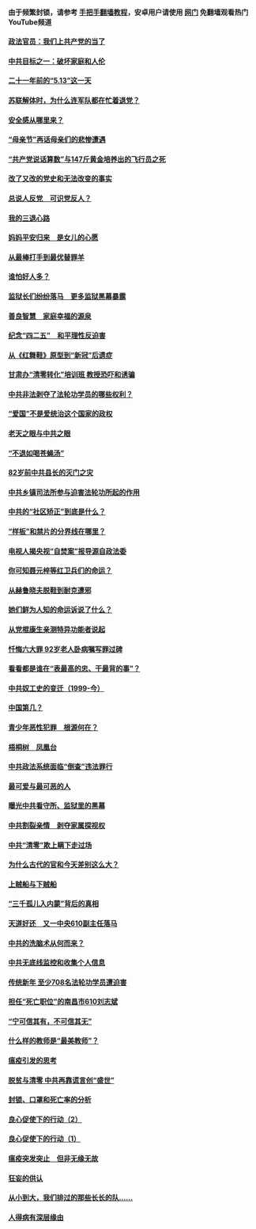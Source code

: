 #### 由于频繁封锁，请参考 [手把手翻墙教程](https://github.com/gfw-breaker/guides/wiki/)，安卓用户请使用 [网门](https://github.com/gfw-breaker/nogfw/blob/master/dl.md?t=05160101) 免翻墙观看热门YouTube频道 

#### [政法官员：我们上共产党的当了](../pages/19/425351.md?t=05160101) 

#### [中共目标之一：破坏家庭和人伦](../pages/19/424454.md?t=05160101) 

#### [二十一年前的“5.13”这一天](../pages/19/424814.md?t=05160101) 

#### [苏联解体时，为什么连军队都在忙着退党？](../pages/19/424335.md?t=05160101) 

#### [安全感从哪里来？](../pages/19/424336.md?t=05160101) 

#### [“母亲节”再话母亲们的悲惨遭遇](../pages/19/424234.md?t=05160101) 

#### [“共产党说话算数”与147斤黄金培养出的飞行员之死](../pages/19/424115.md?t=05160101) 

#### [改了又改的党史和无法改变的事实](../pages/19/424037.md?t=05160101) 

#### [总说人反党　可识党反人？](../pages/19/423820.md?t=05160101) 

#### [我的三退心路](../pages/19/423876.md?t=05160101) 

#### [妈妈平安归来　是女儿的心愿](../pages/19/423947.md?t=05160101) 

#### [从最棒打手到最优替罪羊](../pages/19/423819.md?t=05160101) 

#### [谁怕好人多？](../pages/19/423774.md?t=05160101) 

#### [监狱长们纷纷落马　更多监狱黑幕暴露](../pages/19/423787.md?t=05160101) 

#### [善良智慧　家庭幸福的源泉](../pages/19/423632.md?t=05160101) 

#### [纪念“四二五”　和平理性反迫害](../pages/19/423660.md?t=05160101) 

#### [从《红舞鞋》原型到“新冠”后遗症](../pages/19/423509.md?t=05160101) 

#### [甘肃办“清零转化”培训班 教授恐吓和诱骗](../pages/19/423498.md?t=05160101) 

#### [中共非法剥夺了法轮功学员的哪些权利？](../pages/19/423392.md?t=05160101) 

#### [“爱国”不是爱统治这个国家的政权](../pages/19/423029.md?t=05160101) 

#### [老天之眼与中共之眼](../pages/19/423378.md?t=05160101) 

#### [“不退如喝苍蝇汤”](../pages/19/423287.md?t=05160101) 

#### [82岁前中共县长的灭门之灾](../pages/19/423055.md?t=05160101) 

#### [中共乡镇司法所参与迫害法轮功所起的作用](../pages/19/423064.md?t=05160101) 

#### [中共的“社区矫正”到底是什么？](../pages/19/422870.md?t=05160101) 

#### [“样板”和禁片的分界线在哪里？](../pages/19/422704.md?t=05160101) 

#### [电视人揭央视“自焚案”报导源自政法委](../pages/19/422770.md?t=05160101) 

#### [你可知聂元梓等红卫兵们的命运？](../pages/19/422848.md?t=05160101) 

#### [从赫鲁晓夫脱鞋到耐克遭邪](../pages/19/422826.md?t=05160101) 

#### [她们鲜为人知的命运诉说了什么？](../pages/19/422754.md?t=05160101) 

#### [从党棍康生亲测特异功能者说起](../pages/19/422657.md?t=05160101) 

#### [忏悔六大罪 92岁老人卧病嘱写罪过碑](../pages/19/422750.md?t=05160101) 

#### [看看都是谁在“表最高的忠、干最背的事”？](../pages/19/422703.md?t=05160101) 

#### [中共奴工史的变迁（1999-今）](../pages/19/422656.md?t=05160101) 

#### [中国第几？](../pages/19/422496.md?t=05160101) 

#### [青少年恶性犯罪　根源何在？](../pages/19/422449.md?t=05160101) 

#### [梧桐树　凤凰台](../pages/19/422442.md?t=05160101) 

#### [中共政法系统面临“倒查”违法罪行](../pages/19/422497.md?t=05160101) 

#### [最可爱与最可恶的人](../pages/19/422448.md?t=05160101) 

#### [曝光中共看守所、监狱里的黑幕](../pages/19/422390.md?t=05160101) 

#### [中共割裂亲情　剥夺家属探视权](../pages/19/422364.md?t=05160101) 

#### [中共“清零”欺上瞒下走过场](../pages/19/422306.md?t=05160101) 

#### [为什么古代的官和今天差别这么大？](../pages/19/422228.md?t=05160101) 

#### [上贼船与下贼船](../pages/19/422276.md?t=05160101) 

#### [“三千孤儿入内蒙”背后的真相](../pages/19/422229.md?t=05160101) 

#### [天道好还　又一中央610副主任落马](../pages/19/422155.md?t=05160101) 

#### [中共的洗脑术从何而来？](../pages/19/422154.md?t=05160101) 

#### [中共无底线监控和收集个人信息](../pages/19/422039.md?t=05160101) 

#### [传统新年 至少708名法轮功学员遭迫害](../pages/19/421946.md?t=05160101) 

#### [担任“死亡职位”的南昌市610刘志斌](../pages/19/421957.md?t=05160101) 

#### [“宁可信其有，不可信其无”](../pages/19/421691.md?t=05160101) 

#### [什么样的教师是“最美教师”？](../pages/19/421755.md?t=05160101) 

#### [瘟疫引发的思考](../pages/19/421594.md?t=05160101) 

#### [脱贫与清零 中共再靠谎言创“盛世”](../pages/19/421590.md?t=05160101) 

#### [封锁、口罩和死亡率的分析](../pages/19/421495.md?t=05160101) 

#### [良心促使下的行动（2）](../pages/19/421361.md?t=05160101) 

#### [良心促使下的行动（1）](../pages/19/421302.md?t=05160101) 

#### [瘟疫突发突止　但非无缘无故](../pages/19/421281.md?t=05160101) 

#### [狂妄的供认](../pages/19/421199.md?t=05160101) 

#### [从小到大，我们排过的那些长长的队……](../pages/19/421243.md?t=05160101) 

#### [人得病有深层缘由](../pages/19/420864.md?t=05160101) 

